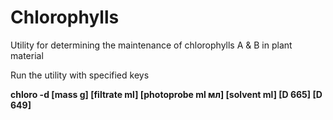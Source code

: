 # Chlorophylls
<p>Utility for determining the maintenance of chlorophylls A & B in plant material</p>
<p>Run the utility with specified keys</p>
<p><b>chloro -d [mass g] [filtrate ml] [photoprobe ml мл] [solvent ml] [D 665] [D 649]</b></p>

